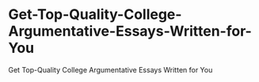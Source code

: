 # Get-Top-Quality-College-Argumentative-Essays-Written-for-You
Get Top-Quality College Argumentative Essays Written for You
